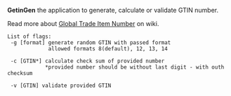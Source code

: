 **GetinGen** the application to generate, calculate or validate GTIN number.

Read more about [Global Trade Item Number](https://en.wikipedia.org/wiki/Global_Trade_Item_Number) on wiki.


```
List of flags:
 -g [format] generate random GTIN with passed format
             allowed formats 8(default), 12, 13, 14

 -c [GTIN*] calculate check sum of provided number
            *provided number should be without last digit - with outh checksum

 -v [GTIN] validate provided GTIN
 ```